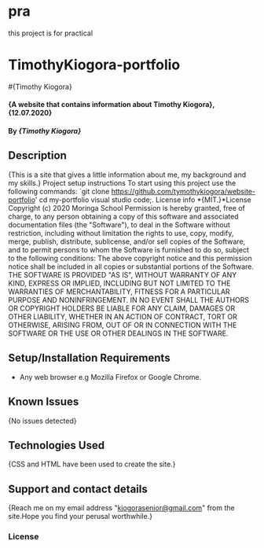 # pra
this project is for practical
# TimothyKiogora-portfolio
#{Timothy Kiogora}
#### {A website that contains information about Timothy Kiogora}, {12.07.2020}
#### By *{Timothy Kiogora}*
## Description
{This is a site that gives a little information about me, my background and my skills.}
Project setup instructions
To start using this project use the following commands:
`git clone https://github.com/tymothykiogora/website-portfolio'
cd my-portfolio
visual studio code;.
License info
*{MIT.}*License
Copyright (c) 2020 Moringa School
Permission is hereby granted, free of charge, to any person obtaining a copy of this software and associated documentation files (the "Software"), to deal in the Software without restriction, including without limitation the rights to use, copy, modify, merge, publish, distribute, sublicense, and/or sell copies of the Software, and to permit persons to whom the Software is furnished to do so, subject to the following conditions:
The above copyright notice and this permission notice shall be included in all copies or substantial portions of the Software.
THE SOFTWARE IS PROVIDED "AS IS", WITHOUT WARRANTY OF ANY KIND, EXPRESS OR IMPLIED, INCLUDING BUT NOT LIMITED TO THE WARRANTIES OF MERCHANTABILITY, FITNESS FOR A PARTICULAR PURPOSE AND NONINFRINGEMENT. IN NO EVENT SHALL THE AUTHORS OR COPYRIGHT HOLDERS BE LIABLE FOR ANY CLAIM, DAMAGES OR OTHER LIABILITY, WHETHER IN AN ACTION OF CONTRACT, TORT OR OTHERWISE, ARISING FROM, OUT OF OR IN CONNECTION WITH THE SOFTWARE OR THE USE OR OTHER DEALINGS IN THE SOFTWARE.
## Setup/Installation Requirements
* Any web browser e.g Mozilla Firefox or Google Chrome.
## Known Issues
{No issues detected}
## Technologies Used
{CSS and HTML have been used to create the site.}
## Support and contact details
{Reach me on my email address "kiogorasenior@gmail.com" from the site.Hope you find your perusal worthwhile.}
### License
